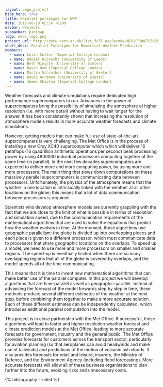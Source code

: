 ```yaml
---
layout: page_project
hide_hero: true
title: Parallel paradigms for NWP
date: 2017-08-10 08:24 +0200
navbar: Projects
subnavbar: pintnwp
logo: nerc_logo.png
project_url: http://gotw.nerc.ac.uk/list_full.asp?pcode=NE%2FR008795%2F1
short_desc: Parallel Paradigms for Numerical Weather Prediction
members:
  - name: Colin Cotter (Imperial College London)
  - name: Daniel Ruprecht (University of Leeds)
  - name: Beth Wingate (University of Exeter)
  - name: David Ham (Imperial College London)
  - name: Martin Schreiber (University of Exeter)
  - name: David Acreman (University of Exeter)
  - name: Jemma Shipton (Imperial College London)
---
```


Weather forecasts and climate simulations require dedicated high performance supercomputers to run. Advances in the power of supercomputers bring the possibility of simulating the atmosphere at higher resolution (i.e. with more detail) without having to wait longer for the answer. It has been consistently shown that increasing the resolution of atmosphere models results in more accurate weather forecasts and climate simulations.

However, getting models that can make full use of state-of-the-art supercomputers is very challenging. The Met Office is in the process of installing a new Cray XC40 supercomputer which which will deliver 16 petaflops (16 quadrillion arithmetic operations per second) peak processing power by using 4800000 individual processors computing together at the same time (in parallel). In the next few decades supercomputers are expected to deliver more and more computing power, by using more and more processors. The main thing that slows down computations on these massively parallel supercomputers is communicating data between processors. Unfortunately, the physics of the atmosphere means that the weather in one location is intrinsically linked with the weather at all other locations on the globe; this means that a lot of data communication between processors is required.

Scientists who develop atmosphere models are currently grappling with the fact that we are close to the limit of what is possible in terms of resolution and simulation speed, due to the communication requirements of the mathematical algorithms that are used to solve the equations that predict how the weather evolves in time. At the moment, these algorithms use geographic parallelism: the globe is divided up into overlapping pieces and each piece is given to a different processor, which must communicate data to processors that share geographic locations on the overlaps. To speed up a model, we need to use more and more processors on smaller and smaller regions. The speed-up is eventually limited when there are so many overlapping regions that all of the globe is covered by overlaps, and the model spends all of the time communicating.

This means that it is time to invent new mathematical algorithms that can make better use of the parallel computer. In this project we will develop algorithms that are time-parallel as well as geographic-parallel. Instead of advancing the forecast of the model forwards step by step in time, these methods produce several different estimates of the weather at the next step, before combining them together to make a more accurate solution. Each of these different estimates can be independently calculated, which introduces additional parallel computation into the model.

This project is in close partnership with the Met Office. If successful, these algorithms will lead to faster and higher resolution weather forecast and climate prediction models at the Met Office, leading to more accurate forecasts for government, industry and the general public. The Met Office provides forecasts for customers across the transport sector, particularly for aviation planning (so that aeroplanes can avoid headwinds and make use of tailwinds) and predictions of the motion of volcanic ash clouds. It also provides forecasts for retail and leisure, insurers, the Ministry of Defence, and the Environment Agency (including flood forecasting). More accurate forecasts will allow all of these business organisations to plan further into the future, avoiding risks and unnecessary costs.

{% bibliography --cited %}
